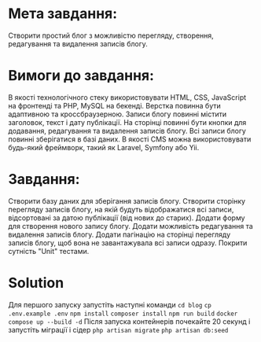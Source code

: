 # Мета завдання:
Створити простий блог з можливістю перегляду, створення, редагування та видалення записів блогу.

# Вимоги до завдання:

В якості технологічного стеку використовувати HTML, CSS, JavaScript на фронтенді та PHP, MySQL на бекенді.
Верстка повинна бути адаптивною та кроссбраузерною.
Записи блогу повинні містити заголовок, текст і дату публікації.
На сторінці повинні бути кнопки для додавання, редагування та видалення записів блогу.
Всі записи блогу повинні зберігатися в базі даних.
В якості CMS можна використовувати будь-який фреймворк, такий як Laravel, Symfony або Yii.

# Завдання:

Створити базу даних для зберігання записів блогу.
Створити сторінку перегляду записів блогу, на якій будуть відображатися всі записи, відсортовані за датою публікації (від нових до старих).
Додати форму для створення нового запису блогу.
Додати можливість редагування та видалення записів блогу.
Додати пагінацію на сторінці перегляду записів блогу, щоб вона не завантажувала всі записи одразу.
Покрити сутність "Unit" тестами.

# Solution
Для першого запуску запустіть наступні команди
`cd blog` 
`cp .env.example .env`
`npm install`
`composer install` 
`npm run build`
`docker compose up --build -d`
Після запуска контейнерів почекайте 20 секунд і запустіть міграції і сідер
`php artisan migrate`
`php artisan db:seed`

